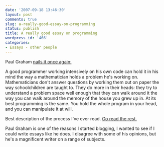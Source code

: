 ```yaml
---
date: '2007-09-18 13:46:30'
layout: post
comments: true
slug: a-really-good-essay-on-programming
status: publish
title: A really good essay on programming
wordpress_id: '466'
categories:
- Essays - other people
---
```


Paul Graham [nails it once again:](http://www.paulgraham.com/head.html)



> 
A good programmer working intensively on his own code can hold it in his mind the way a mathematician holds a problem he's working on. Mathematicians don't answer questions by working them out on paper the way schoolchildren are taught to. They do more in their heads: they try to understand a problem space well enough that they can walk around it the way you can walk around the memory of the house you grew up in. At its best programming is the same. You hold the whole program in your head, and you can manipulate it at will.




Best description of the process I've ever read. [Go read the rest.](http://www.paulgraham.com/head.html)



Paul Graham is one of the reasons I started blogging, I wanted to see if I could write essays like he does. I disagree with some of his opinions, but he's a magnificent writer on a range of subjects.
